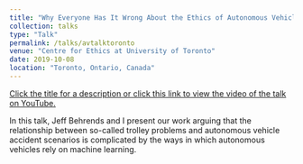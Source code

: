 ```yaml
---
title: "Why Everyone Has It Wrong About the Ethics of Autonomous Vehicles"
collection: talks
type: "Talk"
permalink: /talks/avtalktoronto
venue: "Centre for Ethics at University of Toronto"
date: 2019-10-08
location: "Toronto, Ontario, Canada"
---
```


[Click the title for a description or click this link to view the video of the talk on YouTube.](https://www.youtube.com/watch?v=ouoxLrPL-XA)

In this talk, Jeff Behrends and I present our work arguing that the relationship between so-called trolley problems and autonomous vehicle accident scenarios is complicated by the ways in which autonomous vehicles rely on machine learning.
